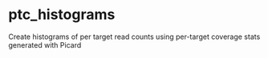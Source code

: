 # ptc_histograms
Create histograms of per target read counts using per-target coverage stats generated with Picard
